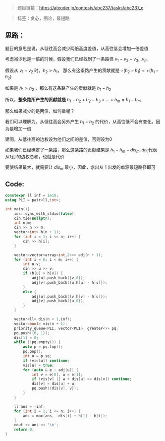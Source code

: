> 题目链接：https://atcoder.jp/contests/abc237/tasks/abc237_e

> 标签：贪心，图论，最短路

## 思路：

题目的意思是说，从低往高会减少两倍高度差值，从高往低会增加一倍差值

考虑减少也是一倍的时候，假设我们已经找到了一条路径    $v_1 - v_2 - v_3 ... v_m$

假设从 $v_1 - v_2$ 时，$h_2 > h_1$， 那么有这条路产生的贡献就是 $-(h_2 - h_1) = +(h_1 - h_2)$

如果是 $h_1 > h_2$ ，那么有这条路产生的贡献就是 $h_1 - h_2$

所以，**整条路所产生的贡献就是** $h_1 - h_2 + h_2 - h_3 +...+h_m = h_1 - h_m$

那么如果减少的是两倍，如何做呢？

我们可以理解为，从低往高会另外产生 $h_1 - h_2$ 的代价，从高往低不会有变化，因为是增加一倍

建图，从低往高的边权设为他们之间的差值，否则设为0

如果我们已经确定了一条路，那么这条路的贡献结果是 $h_1 - h_m - dis_m ,dis_i$代表从1到i的边权总和，也就是代价

要使结果最大，就需要让 $dis_m$ 最小，因此，求出从 1 出发的单源最短路径即可

## Code:

```cpp
constexpr ll inf = 1e18;
using PLI = pair<ll,int>;

int main(){
    ios::sync_with_stdio(false);
    cin.tie(nullptr);
    int n,m;
    cin >> n >> m;
    vector<int> h(n + 1);
    for (int i = 1; i <= n; i++) {
        cin >> h[i];
    }

    vector<vector<array<int,2>>> adj(n + 1);
    for (int i = 0; i < m; i++) {
        int u,v;
        cin >> u >> v;
        if (h[u] > h[v]) {
            adj[u].push_back({v,0});
            adj[v].push_back({u,h[u] - h[v]});
        }
        else {
            adj[u].push_back({v,h[v] - h[u]});
            adj[v].push_back({u,0});
        }
    }

    vector<ll> dis(n + 1,inf);
    vector<bool> vis(n + 1);
    priority_queue<PLI, vector<PLI>, greater<>> pq;
    pq.push({0, 1});
    dis[1] = 0;
    while (!pq.empty()) {
        auto p = pq.top();
        pq.pop();
        int u = p.se;
        if (vis[u]) continue;
        vis[u] = true;
        for (auto & e : adj[u]) {
            int v = e[0], w = e[1];
            if (vis[v] || w + dis[u] >= dis[v]) continue;
            dis[v] = dis[u] + w;
            pq.push({dis[v], v});
        }
    }

    ll ans = -inf;
    for (int i = 1; i <= n; i++) {
        ans = max(ans, -dis[i] + h[1] - h[i]);
    }
    cout << ans << '\n';
    return 0;
}
```

